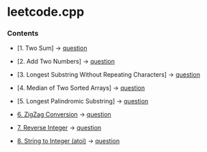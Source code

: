 # leetcode.cpp

### Contents

+ [1. Two Sum]
-> [question](https://leetcode.com/problems/two-sum/)

+ [2. Add Two Numbers]
-> [question](https://leetcode.com/problems/add-two-numbers/)

+ [3. Longest Substring Without Repeating Characters]
-> [question](https://leetcode.com/problems/longest-substring-without-repeating-characters/)

+ [4. Median of Two Sorted Arrays]
-> [question](https://leetcode.com/problems/median-of-two-sorted-arrays/)

+ [5. Longest Palindromic Substring]
-> [question](https://leetcode.com/problems/longest-palindromic-substring/)

+ [6. ZigZag Conversion](https://github.com/JoverZhang/leetcode.cpp/blob/master/src/solution/zigZag_conversion.h) 
-> [question](https://leetcode.com/problems/zigzag-conversion/)

+ [7. Reverse Integer](https://github.com/JoverZhang/leetcode.cpp/blob/master/src/solution/reverse_integer.h) 
-> [question](https://leetcode.com/problems/reverse-integer/)

+ [8. String to Integer (atoi)](https://github.com/JoverZhang/leetcode.cpp/blob/master/src/solution/string_to_integer.h) 
-> [question](https://leetcode.com/problems/string-to-integer-atoi/)
